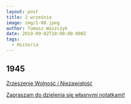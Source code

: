 ```yaml
---
layout: post
title: 2 września
image: img/1-08.jpeg
author: Tomasz Waszczyk
date: 2019-09-02T10:00:00.000Z
tags:
  - Historia
---
```


## 1945

<a href="https://pl.wikipedia.org/wiki/Zrzeszenie_Wolno%C5%9B%C4%87_i_Niezawis%C5%82o%C5%9B%C4%87" target="_blank">Zrzeszenie Wolność i Niezawisłość</a>

<a href="https://github.com/TomaszWaszczyk/historia.waszczyk.com/edit/master/src/content/september-2.md" target="_blank">Zapraszam do dzielenia się własnymi notatkami!</a>
